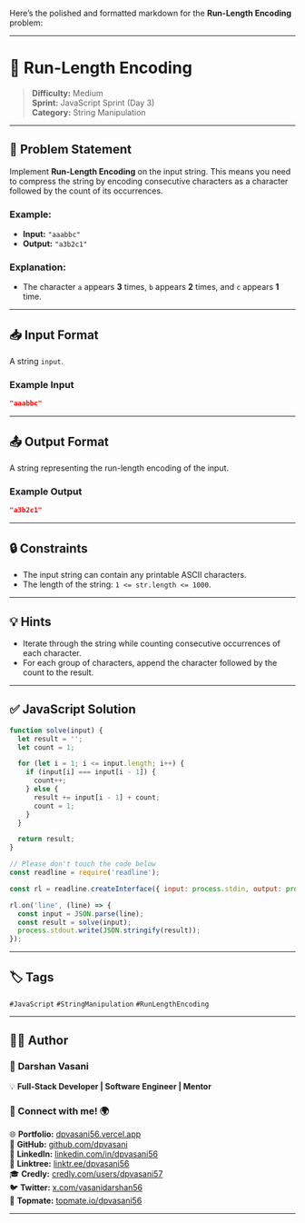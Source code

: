 Here’s the polished and formatted markdown for the **Run-Length Encoding** problem:

---

# 🔢 Run-Length Encoding

> **Difficulty:** Medium  
> **Sprint:** JavaScript Sprint (Day 3)  
> **Category:** String Manipulation

---

## 📝 Problem Statement

Implement **Run-Length Encoding** on the input string. This means you need to compress the string by encoding consecutive characters as a character followed by the count of its occurrences.

### Example:

- **Input:** `"aaabbc"`
- **Output:** `"a3b2c1"`

### Explanation:
- The character `a` appears **3** times, `b` appears **2** times, and `c` appears **1** time.
  
---

## 📥 Input Format

A string `input`.

### Example Input

```json
"aaabbc"
```

---

## 📤 Output Format

A string representing the run-length encoding of the input.

### Example Output

```json
"a3b2c1"
```

---

## 🔒 Constraints

- The input string can contain any printable ASCII characters.
- The length of the string: `1 <= str.length <= 1000`.

---

## 💡 Hints

- Iterate through the string while counting consecutive occurrences of each character.
- For each group of characters, append the character followed by the count to the result.

---

## ✅ JavaScript Solution

```js
function solve(input) {
  let result = '';
  let count = 1;

  for (let i = 1; i <= input.length; i++) {
    if (input[i] === input[i - 1]) {
      count++;
    } else {
      result += input[i - 1] + count;
      count = 1;
    }
  }

  return result;
}

// Please don't touch the code below
const readline = require('readline');

const rl = readline.createInterface({ input: process.stdin, output: process.stdout });

rl.on('line', (line) => {
  const input = JSON.parse(line);
  const result = solve(input);
  process.stdout.write(JSON.stringify(result));
});
```

---

## 🏷️ Tags

`#JavaScript` `#StringManipulation` `#RunLengthEncoding`

---

## 👨‍💻 Author  

### 🚀 **Darshan Vasani**  
💡 **Full-Stack Developer | Software Engineer | Mentor**    

### 🔗 Connect with me! 🌍  
🌐 **Portfolio:** [dpvasani56.vercel.app](https://dpvasani56.vercel.app/)  
🐙 **GitHub:** [github.com/dpvasani](https://github.com/dpvasani)  
💼 **LinkedIn:** [linkedin.com/in/dpvasani56](https://www.linkedin.com/in/dpvasani56/)  
🌳 **Linktree:** [linktr.ee/dpvasani56](https://linktr.ee/dpvasani56)  
🎓 **Credly:** [credly.com/users/dpvasani57](https://www.credly.com/users/dpvasani57/)  
🐦 **Twitter:** [x.com/vasanidarshan56](https://x.com/vasanidarshan56)  
📢 **Topmate:** [topmate.io/dpvasani56](https://topmate.io/dpvasani56)  

---